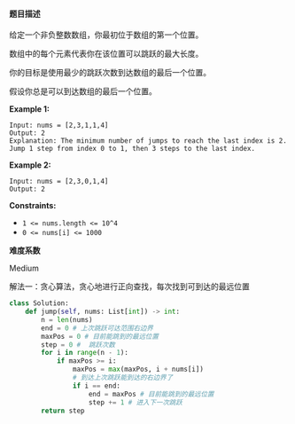 #### 题目描述
给定一个非负整数数组，你最初位于数组的第一个位置。

数组中的每个元素代表你在该位置可以跳跃的最大长度。

你的目标是使用最少的跳跃次数到达数组的最后一个位置。

假设你总是可以到达数组的最后一个位置。

 

**Example 1:**

```
Input: nums = [2,3,1,1,4]
Output: 2
Explanation: The minimum number of jumps to reach the last index is 2. Jump 1 step from index 0 to 1, then 3 steps to the last index.
```

**Example 2:**

```
Input: nums = [2,3,0,1,4]
Output: 2
```

 

**Constraints:**

- `1 <= nums.length <= 10^4`
- `0 <= nums[i] <= 1000`

**难度系数**  

Medium

解法一：贪心算法，贪心地进行正向查找，每次找到可到达的最远位置

```python
class Solution:
    def jump(self, nums: List[int]) -> int:
        n = len(nums)
        end = 0 # 上次跳跃可达范围右边界
        maxPos = 0 # 目前能跳到的最远位置
        step = 0 #  跳跃次数
        for i in range(n - 1):
            if maxPos >= i:
                maxPos = max(maxPos, i + nums[i])
                # 到达上次跳跃能到达的右边界了
                if i == end: 
                    end = maxPos # 目前能跳到的最远位置
                    step += 1 # 进入下一次跳跃
        return step

```

